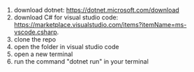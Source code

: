 1. download dotnet: https://dotnet.microsoft.com/download
2. download C# for visual studio code: https://marketplace.visualstudio.com/items?itemName=ms-vscode.csharp.
3. clone the repo
4. open the folder in visual studio code
5. open a new terminal
6. run the command "dotnet run" in your terminal
